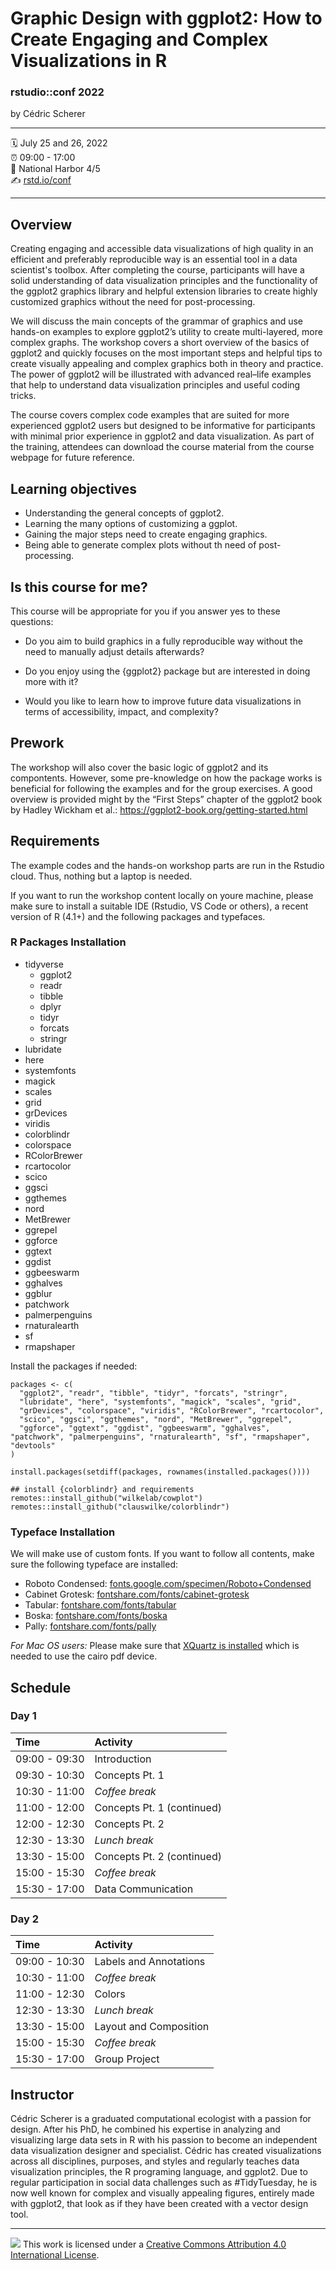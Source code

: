 Graphic Design with ggplot2: How to Create Engaging and Complex Visualizations in R
================

### rstudio::conf 2022

by Cédric Scherer

-----

:spiral_calendar: July 25 and 26, 2022  
:alarm_clock:     09:00 - 17:00  
:hotel:           National Harbor 4/5  
:writing_hand:    [rstd.io/conf](http://rstd.io/conf)

-----

## Overview

Creating engaging and accessible data visualizations of high quality in an efficient and preferably reproducible way is an essential tool in a data scientist's toolbox. After completing the course, participants will have a solid understanding of data visualization principles and the functionality of the ggplot2 graphics library and helpful extension libraries to create highly customized graphics without the need for post-processing.

We will discuss the main concepts of the grammar of graphics and use hands-on examples to explore ggplot2’s utility to create multi-layered, more complex graphs. The workshop covers a short overview of the basics of ggplot2 and quickly focuses on the most important steps and helpful tips to create visually appealing and complex graphics both in theory and practice. The power of ggplot2 will be illustrated with advanced real–life examples that help to understand data visualization principles and useful coding tricks.

The course covers complex code examples that are suited for more experienced ggplot2 users but designed to be informative for participants with minimal prior experience in ggplot2 and data visualization. As part of the training, attendees can download the course material from the course webpage for future reference.

## Learning objectives

* Understanding the general concepts of ggplot2.
* Learning the many options of customizing a ggplot.
* Gaining the major steps need to create engaging graphics.
* Being able to generate complex plots without th need of post-processing.

## Is this course for me?

This course will be appropriate for you if you answer yes to these questions:

- Do you aim to build graphics in a fully reproducible way without the need to manually adjust details afterwards?

- Do you enjoy using the {ggplot2} package but are interested in doing more with it?

- Would you like to learn how to improve future data visualizations in terms of accessibility, impact, and complexity?

## Prework
The workshop will also cover the basic logic of ggplot2 and its compontents. However, some pre-knowledge on how the package works is beneficial for following the examples and for the group exercises. A good overview is provided  might by the “First Steps” chapter of the ggplot2 book by Hadley Wickham et al.: https://ggplot2-book.org/getting-started.html

## Requirements

The example codes and the hands-on workshop parts are run in the Rstudio cloud. Thus, nothing but a laptop is needed.

If you want to run  the workshop content locally on youre machine, please make sure to install a suitable IDE (Rstudio, VS Code or others), a recent version of R (4.1+) and the following packages and typefaces.

### R Packages Installation

- tidyverse
  - ggplot2
  - readr
  - tibble
  - dplyr
  - tidyr
  - forcats
  - stringr
- lubridate
- here
- systemfonts
- magick
- scales
- grid
- grDevices
- viridis
- colorblindr
- colorspace
- RColorBrewer
- rcartocolor
- scico
- ggsci
- ggthemes
- nord
- MetBrewer
- ggrepel
- ggforce
- ggtext
- ggdist
- ggbeeswarm
- gghalves
- ggblur
- patchwork
- palmerpenguins
- rnaturalearth
- sf
- rmapshaper

Install the packages if needed:

```
packages <- c(
  "ggplot2", "readr", "tibble", "tidyr", "forcats", "stringr",
  "lubridate", "here", "systemfonts", "magick", "scales", "grid",
  "grDevices", "colorspace", "viridis", "RColorBrewer", "rcartocolor",
  "scico", "ggsci", "ggthemes", "nord", "MetBrewer", "ggrepel",
  "ggforce", "ggtext", "ggdist", "ggbeeswarm", "gghalves", "patchwork", "palmerpenguins", "rnaturalearth", "sf", "rmapshaper", "devtools"
)

install.packages(setdiff(packages, rownames(installed.packages())))  

## install {colorblindr} and requirements
remotes::install_github("wilkelab/cowplot")
remotes::install_github("clauswilke/colorblindr")
```

### Typeface Installation

We will make use of custom fonts. If you want to follow all contents, make sure the following typeface are installed:

- Roboto Condensed: [fonts.google.com/specimen/Roboto+Condensed](www.fonts.google.com/specimen/Roboto+Condensed)
- Cabinet Grotesk: [fontshare.com/fonts/cabinet-grotesk](www.fontshare.com/fonts/cabinet-grotesk)
- Tabular: [fontshare.com/fonts/tabular](www.fontshare.com/fonts/tabular)
- Boska: [fontshare.com/fonts/boska](www.fontshare.com/fonts/boska)
- Pally: [fontshare.com/fonts/pally](www.fontshare.com/fonts/pally)


*For Mac  OS users:* Please make sure that [XQuartz is installed](https://www.xquartz.org/) which is needed to use the cairo pdf device.

## Schedule

### Day 1

| Time          | Activity         |
| :------------ | :--------------- |
| 09:00 - 09:30 | Introduction     |
| 09:30 - 10:30 | Concepts Pt. 1   |
| 10:30 - 11:00 | *Coffee break*   |
| 11:00 - 12:00 | Concepts Pt. 1 (continued) |
| 12:00 - 12:30 | Concepts Pt. 2   |
| 12:30 - 13:30 | *Lunch break*    |
| 13:30 - 15:00 | Concepts Pt. 2 (continued) |
| 15:00 - 15:30 | *Coffee break*   |
| 15:30 - 17:00 | Data Communication |

### Day 2

| Time          | Activity         |
| :------------ | :--------------- |
| 09:00 - 10:30 | Labels and Annotations |
| 10:30 - 11:00 | *Coffee break*   |
| 11:00 - 12:30 | Colors           |
| 12:30 - 13:30 | *Lunch break*    |
| 13:30 - 15:00 | Layout and Composition|
| 15:00 - 15:30 | *Coffee break*   |
| 15:30 - 17:00 | Group Project    |

## Instructor

Cédric Scherer is a graduated computational ecologist with a passion for design. After his PhD, he combined his expertise in analyzing and visualizing large data sets in R with his passion to become an independent data visualization designer and specialist. Cédric has created visualizations across all disciplines, purposes, and styles and regularly teaches data visualization principles, the R programing language, and ggplot2. Due to regular participation in social data challenges such as #TidyTuesday, he is now well known for complex and visually appealing figures, entirely made with ggplot2, that look as if they have been created with a vector design tool.

-----

![](https://i.creativecommons.org/l/by/4.0/88x31.png) This work is
licensed under a [Creative Commons Attribution 4.0 International
License](https://creativecommons.org/licenses/by/4.0/).
